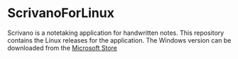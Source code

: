 # ScrivanoForLinux
Scrivano is a notetaking application for handwritten notes. This repository contains the Linux releases for the application. The Windows version can be downloaded from the [Microsoft Store](https://www.microsoft.com/store/apps/9MWCLGJ5XCBS?cid=github_linux)

